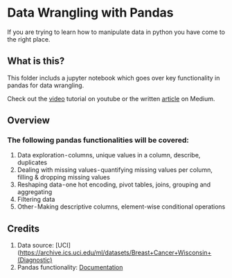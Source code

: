 # Data Wrangling with Pandas

If you are trying to learn how to manipulate data in python you have come to the right place. 

## What is this?

This folder includs a jupyter notebook which goes over key functionality in pandas for data wrangling.

Check out the [video](https://www.youtube.com) tutorial on youtube or the written [article](https://www.medium.com) on Medium. 

## Overview

### The following pandas functionalities  will be covered:

1. Data exploration - columns, unique values in a column, describe, duplicates
1. Dealing with missing values - quantifying missing values per column, filling & dropping missing values
1. Reshaping data - one hot encoding, pivot tables, joins, grouping and aggregating
1. Filtering data
1. Other - Making descriptive columns, element-wise conditional operations

## Credits
1. Data source: [UCI](https://archive.ics.uci.edu/ml/datasets/Breast+Cancer+Wisconsin+(Diagnostic)
1. Pandas functionality: [Documentation](https://pandas.pydata.org/)
